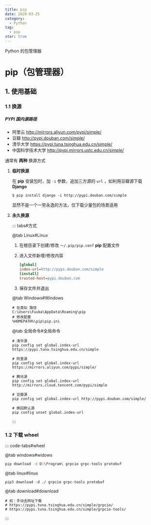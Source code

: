 ```yaml
---
title: pip
date: 2020-03-25
category:
  - Python
tag:
  - pip
star: true
---
```


Python 的包管理器

<!-- more -->

# pip（包管理器）

## 1. 使用基础

### 1.1 换源

##### PYPI 国内源路径

- 阿里云 http://mirrors.aliyun.com/pypi/simple/
- 豆瓣 http://pypi.douban.com/simple/
- 清华大学 https://pypi.tuna.tsinghua.edu.cn/simple/
- 中国科学技术大学 http://pypi.mirrors.ustc.edu.cn/simple/

通常有 **两种** 换源方式

1. **临时换源**

   在 **pip** 安装包时，加 `-i` 参数，追加三方源的 `url` ，如利用豆瓣源下载 **Django**

   ```shell
   $ pip install django -i http://pypi.douban.com/simple
   ```

   显然不是一个一劳永逸的方法，仅下载少量包的场景适用

2. **永久换源**

   ::: tabs#方式

   @tab Linux#Linux

   1. 在根目录下创建/修改 `～/.pip/pip.conf` **pip** 配置文件

   2. 进入文件新增/修改内容
   
      ```ini
      [global]
      index-url=http://pypi.douban.com/simple
      [install]
      trusted-host=pypi.douban.com
      ```

   3. 保存文件并退出

   @tab Windows#Windows

   ```shell
   # 在类似 路径
   C:\Users\Fuuka\AppData\Roaming\pip
   # 修改配置
   %HOMEPATH%\pip\pip.ini
   ```
   
   @tab 全局命令#全局命令
   
   ```shell
   # 清华源
   pip config set global.index-url https://pypi.tuna.tsinghua.edu.cn/simple
   
   # 阿里源
   pip config set global.index-url https://mirrors.aliyun.com/pypi/simple/
   
   # 腾讯源
   pip config set global.index-url http://mirrors.cloud.tencent.com/pypi/simple
   
   # 豆瓣源
   pip config set global.index-url http://pypi.douban.com/simple/
   
   # 换回默认源
   pip config unset global.index-url
   ```
   
   :::

### 1.2 下载 wheel

::: code-tabs#wheel

@tab windows#widows

```bash
pip download -d D:\Program\ grpcio grpc-tools protobuf
```

@tab linux#linux

```shell
pip3 download -d ./ grpcio grpc-tools protobuf
```

@tab download#download

```shell
# 如：手动去网址下载
# https://pypi.tuna.tsinghua.edu.cn/simple/grpcio/
# https://pypi.tuna.tsinghua.edu.cn/simple/grpcio-tools/
```

:::
